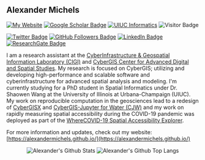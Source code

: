 ## Alexander Michels


[![My Website](https://img.shields.io/badge/My-Website-blueviolet)](https://alexandermichels.github.io/)
[![Google Scholar Badge](https://img.shields.io/badge/Google-Scholar-lightgrey)](https://scholar.google.com/citations?user=EbmZrwYAAAAJ)
[![UIUC Informatics](https://img.shields.io/badge/UIUC-Informatics-orange)](https://informatics.ischool.illinois.edu/person/alexander-michels/)
![Visitor Badge](https://visitor-badge.laobi.icu/badge?page_id=alexandermichels.alexandermichels)

[![Twitter Badge](https://img.shields.io/twitter/follow/alexcmichels?style=social)](https://twitter.com/alexcmichels)
[![GitHub Followers Badge](https://img.shields.io/github/followers/alexandermichels?style=social)](https://github.com/alexandermichels?tab=followers)
[![LinkedIn Badge](https://img.shields.io/badge/My-LinkedIn-blue)](https://www.linkedin.com/in/alexmichels)
[![ResearchGate Badge](https://img.shields.io/badge/Research-Gate-brightgreen)](https://www.researchgate.net/profile/Alexander_Michels3/)
<!--- [![Donate Badge](https://img.shields.io/badge/Donate-Buy%20me%20a%20coffee-yellowgreen.svg)](https://www.buymeacoffee.com/alexandermichels) --->

I am a research assistant at the [CyberInfrastructure & Geospatial Information Laboratory (CIGI)](http://www.cigi.illinois.edu/) and [CyberGIS Center for Advanced Digital and Spatial Studies](http://cybergis.illinois.edu/). My research is focused on CyberGIS; utilizing and developing high-performance and scalable software and cyberinfrastructure for advanced spatial analysis and modeling. I'm currently studying for a PhD student in Spatial Informatics under Dr. Shaowen Wang at the University of Illinois at Urbana-Champaign (UIUC). My work on reproducible computation in the geosciences lead to a redesign of [CyberGISX](https://cybergisxhub.cigi.illinois.edu/) and  [CyberGIS-Jupyter for Water (CJW)](https://go.illinois.edu/cybergis-jupyter-water/) and my work on rapidly measuring spatial accessibility during the COVID-19 pandemic was deployed as part of the [WhereCOVID-19 Spatial Accessibility Explorer](https://wherecovid19.cigi.illinois.edu/spatialAccess.html).

For more information and updates, check out my website: [https://alexandermichels.github.io/](https://alexandermichels.github.io/)

<p align="center">
    <img src="https://github-readme-stats.vercel.app/api?username=alexandermichels&count_private=true&show_icons=true&theme=midnight-purple" alt="Alexander's Github Stats">
    <img src="https://github-readme-stats.vercel.app/api/top-langs/?username=alexandermichels&langs_count=8&layout=compact&hide=html&theme=midnight-purple" alt="Alexander's Github Top Langs">
</p>
